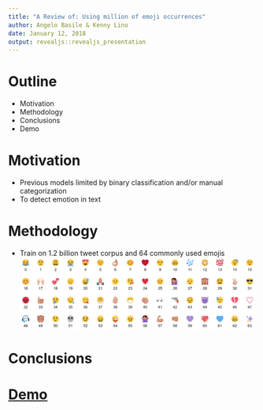 ```yaml
---
title: "A Review of: Using million of emoji occurrences"
author: Angelo Basile & Kenny Lino
date: January 12, 2018
output: revealjs::revealjs_presentation
---
```


# Outline
- Motivation
- Methodology
- Conclusions
- Demo

# Motivation

- Previous models limited by binary classification and/or manual categorization
- To detect emotion in text

# Methodology

- Train on 1.2 billion tweet corpus and 64 commonly used emojis
![Image of the 64 Emojis](./emoji_overview.png)



# Conclusions

# [Demo](https://deepmoji.mit.edu/)
